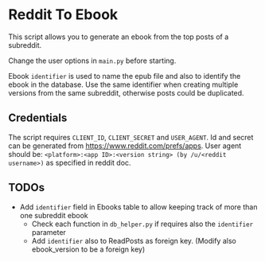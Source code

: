 # Reddit To Ebook
This script allows you to generate an ebook from the top posts of a subreddit.

Change the user options in `main.py` before starting.

Ebook `identifier` is used to name the epub file and also to identify the ebook in the database. Use the same identifier when creating multiple versions from the same subreddit, otherwise posts could be duplicated.

## Credentials
The script requires `CLIENT_ID`, `CLIENT_SECRET` and `USER_AGENT`. Id and secret can be generated from https://www.reddit.com/prefs/apps. User agent should be: `<platform>:<app ID>:<version string> (by /u/<reddit username>)` as specified in reddit doc.

## TODOs
- Add `identifier` field in Ebooks table to allow keeping track of more than one subreddit ebook
  - Check each function in `db_helper.py` if requires also the `identifier` parameter
  - Add `identifier` also to ReadPosts as foreign key. (Modify also ebook_version to be a foreign key)
